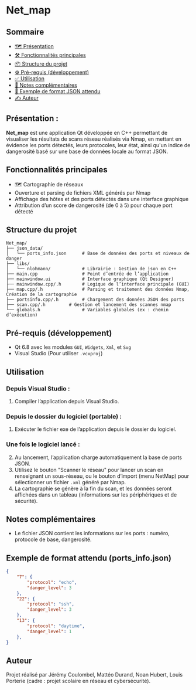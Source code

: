 # Net_map

## Sommaire
- [🗺️ Présentation](#présentation)
- [🛠️ Fonctionnalités principales](#fonctionnalités-principales)
- [📦 Structure du projet](#structure-du-projet)
- [⚙️ Pré-requis (développement)](#pré-requis-développement)
- [✅ Utilisation](#utilisation)
- [🧠 Notes complémentaires](#notes-complémentaires)
- [📄 Exemple de format JSON attendu](#exemple-de-format-json-attendu)
- [✍️ Auteur](#auteur)


## Présentation :
**Net_map** est une application Qt développée en C++ permettant de visualiser les résultats de scans réseau réalisés via Nmap, en mettant en évidence les ports détectés, leurs protocoles, leur état, ainsi qu'un indice de dangerosité basé sur une base de données locale au format JSON.

## Fonctionnalités principales

- 🗺️ Cartographie de réseaux
- Ouverture et parsing de fichiers XML générés par Nmap
- Affichage des hôtes et des ports détectés dans une interface graphique
- Attribution d’un score de dangerosité (de 0 à 5) pour chaque port détecté


## Structure du projet

```
Net_map/
├── json_data/
│   └── ports_info.json      # Base de données des ports et niveaux de danger
├── libs/
│   └── nlohmann/            # Librairie : Gestion de json en C++
├── main.cpp                 # Point d’entrée de l’application
├── mainwindow.ui            # Interface graphique (Qt Designer)
├── mainwindow.cpp/.h        # Logique de l’interface principale (GUI)
├── map.cpp/.h               # Parsing et traitement des données Nmap, Création de la cartographie
├── portsinfo.cpp/.h         # Chargement des données JSON des ports
├── scan.cpp/.h         # Gestion et lancement des scannes nmap
└── globals.h                # Variables globales (ex : chemin d’exécution)
```

## Pré-requis (développement)

- Qt 6.8 avec les modules `GUI`, `Widgets`, `Xml`, et `Svg`
- Visual Studio (Pour utiliser `.vcxproj`)

## Utilisation

### Depuis Visual Studio :
1. Compiler l’application depuis Visual Studio.
### Depuis le dossier du logiciel (portable) :
1. Exécuter le fichier exe de l’application depuis le dossier du logiciel.

### Une fois le logiciel lancé :
2. Au lancement, l’application charge automatiquement la base de ports JSON.
3. Utilisez le bouton "Scanner le réseau" pour lancer un scan en renseignant un sous-réseau, ou le bouton d’import (menu NetMap) pour sélectionner un fichier `.xml` généré par Nmap.
4. La cartographie se génère à la fin du scan, et les données seront affichées dans un tableau (informations sur les périphériques et de sécurité).

## Notes complémentaires

- Le fichier JSON contient les informations sur les ports : numéro, protocole de base, dangerosité.

## Exemple de format attendu (ports_info.json)

```json
{
    "7": {
        "protocol": "echo",
        "danger_level": 3
    },
    "22": {
        "protocol": "ssh",
        "danger_level": 3
    },
    "13": {
        "protocol": "daytime",
        "danger_level": 1
    },
}
```

## Auteur

Projet réalisé par Jérémy Coulombel, Mattéo Durand, Noan Hubert, Louis Porterie (cadre : projet scolaire en réseau et cybersécurité).
